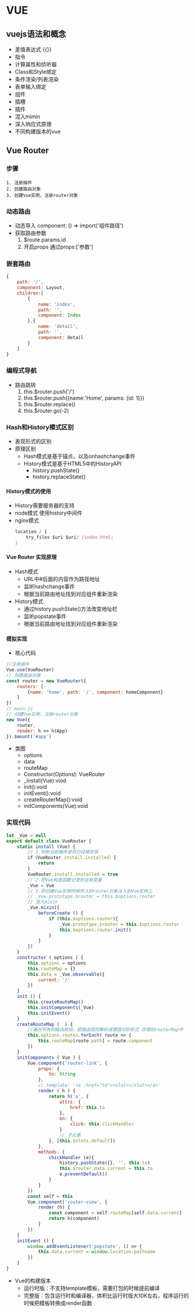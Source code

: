 # VUE
## vuejs语法和概念
+ 差值表达式 {{}}
+ 指令
+ 计算属性和侦听器
+ Class和Style绑定
+ 条件渲染/列表渲染
+ 表单输入绑定
+ 组件
+ 插槽
+ 插件
+ 混入mimin
+ 深入响应式原理
+ 不同构建版本的vue

## Vue Router
### 步骤
    1. 注册插件
    2. 创建路由对象
    3. 创建Vue实例，注册router对象
### 动态路由
+ 动态导入 component: () => import('组件路径')
+ 获取路由参数
    1. $route.params.id
    2. 开启props 通过props:['参数']
### 嵌套路由
```js
{
    path: '/',
    component: Layout,
    children:[
        {
            name: 'index',
            path: '',
            component: Index
        },{
            name: 'detail',
            path: '',
            component: Detail
        }
    ]
}
```
### 编程式导航
+ 路由跳转
    1. this.$router.push('/')
    2. this.$router.push({name:'Home', params: {id: 1}})
    3. this.$router.replace()
    4. this.$router.go(-2)
### Hash和History模式区别
+ 表现形式的区别
+ 原理区别
    + Hash模式是基于锚点，以及onhashchange事件
    + History模式是基于HTML5中的HistoryAPI
        + history.pushState()
        + history.replaceState()
#### History模式的使用
+ History需要服务器的支持
+ node模式 使用history中间件
+ nginx模式 
    ```js
    location / {
        try_files $uri $uri/ /index.html;
    }
    ```
#### Vue Router 实现原理
+ Hash模式
    + URL中#后面的内容作为路径地址
    + 监听hashchange事件
    + 根据当前路由地址找到对应组件重新渲染
+ History模式
    + 通过history.pushState()方法改变地址栏
    + 监听popstate事件
    + 根据当前路由地址找到对应组件重新渲染
#### 模拟实现
+ 核心代码
```js
//注册插件
Vue.use(VueRouter)
// 创建路由对象
const router = new VueRouter({
    routers: [
        {name: 'home', path: '/', component: homeComponent}
    ]
})
// main.js
// 创建Vue实例，注册router对象
new Vue({
    router,
    render: h => h(App)
}).$mount('#app')
```
+ 类图
    + options
    + data
    + routeMap
    + Constructor(Options): VueRouter
    + _install(Vue):viod
    + init():void
    + initEvent():void
    + createRouterMap():void
    + initComponents(Vue):void
### 实现代码
```js
let _Vue = null
export default class VueRouter {
    static install (Vue) {
        // 1.判断当前插件是否已经被安装
        if（VueRouter.install.installed）{
            return
        }
        VueRouter.install.installed = true
        // 2.把Vue构造函数记录到全局变量
        _Vue = Vue
        // 3.把创建Vue实例时候传入的router对象注入到Vue实例上
        // _Vue.prototype.$router = this.$options.router
        // 混入mixin
        _Vue.mixin({
            beforeCreate () {
                if (this.$options.router){
                    _Vue.prototype.$router = this.$options.router
                    this.$options.router.init()
                }
            }
        })
    }
    constructor ( options ) {
        this.options = options
        this.routeMap = {}
        this.data = _Vue.observable({
            current: '/'
        })
    }
    init () {
        this.createRouteMap()
        this.initComponents(_Vue)
        this.initEvent()
    }
    createRouteMap (  ) {
        //遍历所有的路由规则，把路由规则解析成键值对的形式 存储到routerMap中
        this.options.routes.forEach( route => {
            this.routeMap[route.path] = route.component
        })
    }
    initComponents ( Vue ) {
        Vue.component('router-link', {
            props: {
                to: String
            },
            // template: '<a :href="to"><slot></slot></a>'
            render ( h ) {
                return h('a', {
                    attrs: {
                        href: this.to
                    }，
                    on: {
                        click: this.clickHandler
                    }
                    // 子元素
                }, [this.$slots.default])
            },
            methods: {
                chickHandler (e){
                    history.pushState({}, '', this.to)
                    this.$router.data.current = this.to
                    e.preventDefault()
                }
            }
        })
        const self = this
        Vue.component('router-view', {
            render (h) {
                const component = self.routeMap[self.data.current]
                return h(component)
            }
        })
    }
    initEvent () {
        window.addEventListener('popstate', () => {
            this.data.current = window.location.pathname
        })
    }
}
```
+ Vue的构建版本
    + 运行时版：不支持template模板，需要打包的时候提前编译
    + 完整版：包含运行时和编译器，体积比运行时版大10K左右，程序运行的时候把模板转换成render函数